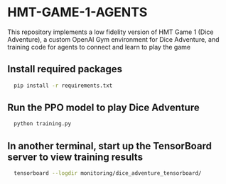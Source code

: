 # HMT-GAME-1-AGENTS
This repository implements a low fidelity version of HMT Game 1 (Dice Adventure), a custom OpenAI Gym environment for Dice Adventure, and training code for agents to connect and learn to play the game

## Install required packages
```sh
  pip install -r requirements.txt
```

## Run the PPO model to play Dice Adventure
```sh
  python training.py
```

## In another terminal, start up the TensorBoard server to view training results
```sh
  tensorboard --logdir monitoring/dice_adventure_tensorboard/
```
